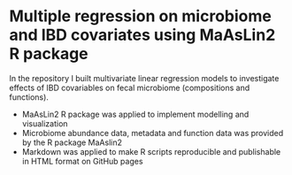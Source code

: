 # Multiple regression on microbiome and IBD covariates using MaAsLin2 R package
In the repository I built multivariate linear regression models to investigate effects of IBD covariables on fecal microbiome (compositions and functions). 
- MaAsLin2 R package was applied to implement modelling and visualization
- Microbiome abundance data, metadata and function data was provided by the R package MaAslin2 
- Markdown was applied to make R scripts reproducible and publishable in HTML format on GitHub pages
